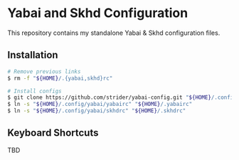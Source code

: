 # Yabai and Skhd Configuration

This repository contains my standalone Yabai & Skhd configuration files.

## Installation

``` sh
# Remove previous links
$ rm -f "${HOME}/.{yabai,skhd}rc"

# Install configs
$ git clone https://github.com/strider/yabai-config.git "${HOME}/.config/yabai"
$ ln -s "${HOME}/.config/yabai/yabairc" "${HOME}/.yabairc"
$ ln -s "${HOME}/.config/yabai/skhdrc" "${HOME}/.skhdrc"
```

## Keyboard Shortcuts

TBD

